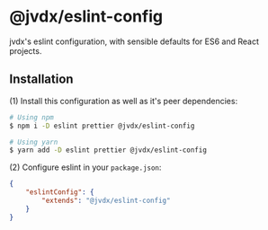 # @jvdx/eslint-config

jvdx's eslint configuration, with sensible defaults for ES6 and React projects.

## Installation

(1) Install this configuration as well as it's peer dependencies:

```bash
# Using npm
$ npm i -D eslint prettier @jvdx/eslint-config

# Using yarn
$ yarn add -D eslint prettier @jvdx/eslint-config
```

(2) Configure eslint in your `package.json`:

```json
{
	"eslintConfig": {
		"extends": "@jvdx/eslint-config"
	}
}
```
